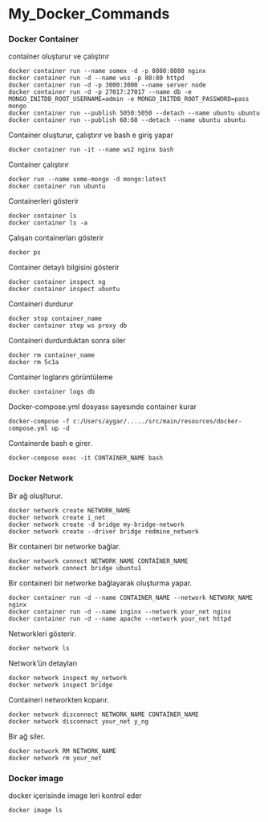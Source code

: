 # My_Docker_Commands

### Docker Container
container oluşturur ve çalıştırır
``` 
docker container run --name somex -d -p 8080:8080 nginx
docker container run -d --name wss -p 80:80 httpd
docker container run -d -p 3000:3000 --name server node
docker container run -d -p 27017:27017 --name db -e MONGO_INITDB_ROOT_USERNAME=admin -e MONGO_INITDB_ROOT_PASSWORD=pass mongo
docker container run --publish 5050:5050 --detach --name ubuntu ubuntu
docker container run --publish 60:60 --detach --name ubuntu ubuntu
``` 
Container oluşturur, çalıştırır ve bash e giriş yapar
``` 
docker container run -it --name ws2 nginx bash
``` 
Container çalıştırır
``` 
docker run --name some-mongo -d mongo:latest
docker container run ubuntu
``` 
Containerleri gösterir
``` 
docker container ls
docker container ls -a
``` 
Çalışan containerları gösterir
```
docker ps
```
Container detaylı bilgisini gösterir
```
docker container inspect ng
docker container inspect ubuntu
```
Containeri durdurur
``` 
docker stop container_name
docker container stop ws proxy db
``` 
Containeri durdurduktan sonra siler
``` 
docker rm container_name
docker rm 5c1a
``` 
Container loglarını görüntüleme
``` 
docker container logs db
``` 
Docker-compose.yml dosyasıı sayesınde container kurar
``` 
docker-compose -f c:/Users/aygar/...../src/main/resources/docker-compose.yml up -d
``` 
Containerde bash e girer.
``` 
docker-compose exec -it CONTAINER_NAME bash
``` 
### Docker Network
Bir ağ oluşlturur.
``` 
docker network create NETWORK_NAME
docker network create i_net
docker network create -d bridge my-bridge-network
docker network create --driver bridge redmine_network
``` 
Bir containeri bir networke bağlar.
``` 
docker network connect NETWORK_NAME CONTAİNER_NAME
docker network connect bridge ubuntu1 
``` 
Bir containeri bir networke bağlayarak oluşturma yapar.
``` 
docker container run -d --name CONTAINER_NAME --network NETWORK_NAME nginx
docker container run -d --name inginx --network your_net nginx
docker container run -d --name apache --network your_net httpd
``` 
Networkleri gösterir.
``` 
docker network ls
``` 
Network’ün detayları
``` 
docker network inspect my_network
docker network inspect bridge
```
Containeri networkten koparır.
``` 
docker network disconnect NETWORK_NAME CONTAİNER_NAME
docker network disconnect your_net y_ng 
``` 
Bir ağ siler.
``` 
docker network RM NETWORK_NAME
docker network rm your_net
``` 
### Docker image
docker içerisinde image leri kontrol eder
``` 
docker image ls
``` 
